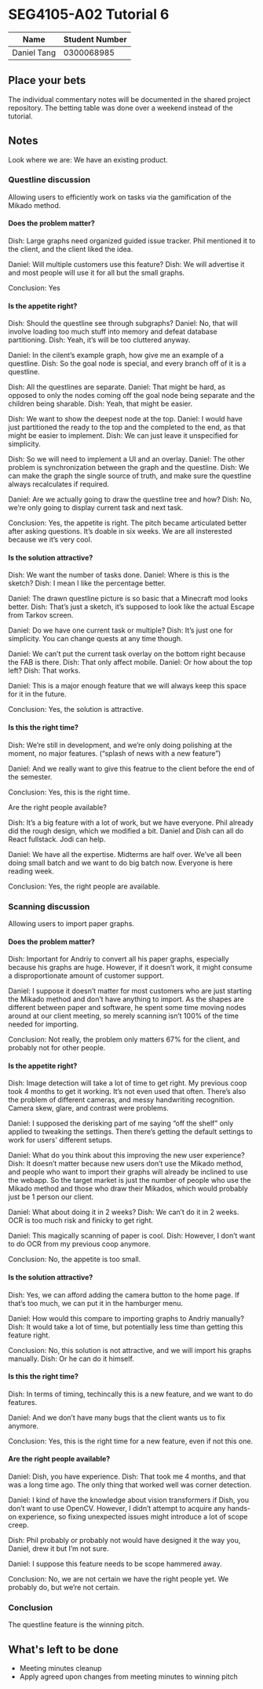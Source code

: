 # SEG4105-A02 Tutorial 6

|Name|Student Number|
|---|---|
|Daniel Tang|0300068985|

## Place your bets

The individual commentary notes will be documented in the shared project repository. The betting table was done over a weekend instead of the tutorial.

## Notes

Look where we are: We have an existing product.

<div style="page-break-before:always"></div>

### Questline discussion

Allowing users to efficiently work on tasks via the gamification of the Mikado method.

#### Does the problem matter?

Dish: Large graphs need organized guided issue tracker. Phil mentioned it to the client, and the client liked the idea.

Daniel: Will multiple customers use this feature? Dish: We will advertise it and most people will use it for all but the small  graphs.

Conclusion: Yes

#### Is the appetite right?

Dish: Should the questline see through subgraphs? Daniel: No, that will involve loading too much stuff into memory and defeat database partitioning. Dish: Yeah, it’s will be too cluttered anyway.

Daniel: In the cilent’s example graph, how give me an example of a questline. Dish: So the goal node is special, and every branch off of it is a questline.

Dish: All the questlines are separate. Daniel: That might be hard, as opposed to only the nodes coming off the goal node being separate and the children being sharable. Dish: Yeah, that might be easier.

Dish: We want to show the deepest node at the top. Daniel: I would have just partitioned the ready to the top and the completed to the end, as that might be easier to implement. Dish: We can just leave it unspecified for simplicity.

Dish: So we will need to implement a UI and an overlay. Daniel: The other problem is synchronization between the graph and the questline. Dish: We can make the graph the single source of truth, and make sure the questline always recalculates if required.

Daniel: Are we actually going to draw the questline tree and how? Dish: No, we’re only going to display current task and next task.

Conclusion: Yes, the appetite is right. The pitch became articulated better after asking questions. It’s doable in six weeks. We are all insterested because we it’s very cool.

#### Is the solution attractive?

Dish: We want the number of tasks done. Daniel: Where is this is the sketch? Dish: I mean I like the percentage better.

Daniel: The drawn questline picture is so basic that a Minecraft mod looks better. Dish: That’s just a sketch, it’s supposed to look like the actual Escape from Tarkov screen.

Daniel: Do we have one current task or multiple? Dish: It’s just one for simplicity. You can change quests at any time though.

Daniel: We can’t put the current task overlay on the bottom right because the FAB is there. Dish: That only affect mobile. Daniel: Or how about the top left? Dish: That works.

Daniel: This is a major enough feature that we will always keep this space for it in the future.

Conclusion: Yes, the solution is attractive.

#### Is this the right time?

Dish: We’re still in development, and we’re only doing polishing at the moment, no major features. (“splash of news with a new feature”)

Daniel: And we really want to give this featrue to the client before the end of the semester.

Conclusion: Yes, this is the right time.

Are the right people available?

Dish: It’s a big feature with a lot of work, but we have everyone. Phil already did the rough design, which we modified a bit. Daniel and Dish can all do React fullstack. Jodi can help.

Daniel: We have all the expertise. Midterms are half over. We’ve all been doing small batch and we want to do big batch now. Everyone is here reading week.

Conclusion: Yes, the right people are available.

<div style="page-break-before:always"></div>

### Scanning discussion

Allowing users to import paper graphs.

#### Does the problem matter?

Dish: Important for Andriy to convert all his paper graphs, especially because his graphs are huge. However, if it doesn’t work, it might consume a disproportionate amount of customer support.

Daniel: I suppose it doesn’t matter for most customers who are just starting the Mikado method and don’t have anything to import. As the shapes are different between paper and software, he spent some time moving nodes around at our client meeting, so merely scanning isn’t 100% of the time needed for importing.

Conclusion: Not really, the problem only matters 67% for the client, and probably not for other people.

#### Is the appetite right?

Dish: Image detection will take a lot of time to get right. My previous coop took 4 months to get it working. It’s not even used that often. There’s also the problem of different cameras, and messy handwriting recognition. Camera skew, glare, and contrast were problems.

Daniel: I supposed the derisking part of me saying “off the shelf” only applied to tweaking the settings. Then there’s getting the default settings to work for users' different setups.

Daniel: What do you think about this improving the new user experience? Dish: It doesn’t matter because new users don’t use the Mikado method, and people who want to import their graphs will already be inclined to use the webapp. So the target market is just the number of people who use the Mikado method and those who draw their Mikados, which would probably just be 1 person our client.

Daniel: What about doing it in 2 weeks? Dish: We can’t do it in 2 weeks. OCR is too much risk and finicky to get right.

Daniel: This magically scanning of paper is cool. Dish: However, I don’t want to do OCR from my previous coop anymore.

Conclusion: No, the appetite is too small.

#### Is the solution attractive?

Dish: Yes, we can afford adding the camera button to the home page. If that’s too much, we can put it in the hamburger menu.

Daniel: How would this compare to importing graphs to Andriy manually? Dish: It would take a lot of time, but potentially less time than getting this feature right.

Conclusion: No, this solution is not attractive, and we will import his graphs manually. Dish: Or he can do it himself.

#### Is this the right time?

Dish: In terms of timing, techincally this is a new feature, and we want to do features.

Daniel: And we don’t have many bugs that the client wants us to fix anymore.

Conclusion: Yes, this is the right time for a new feature, even if not this one.

#### Are the right people available?

Daniel: Dish, you have experience. Dish: That took me 4 months, and that was a long time ago. The only thing that worked well was corner detection.

Daniel: I kind of have the knowledge about vision transformers if Dish, you don’t want to use OpenCV. However, I didn’t attempt to acquire any hands-on experience, so fixing unexpected issues might introduce a lot of scope creep.

Dish: Phil probably or probably not would have designed it the way you, Daniel, drew it but I’m not sure.

Daniel: I suppose this feature needs to be scope hammered away.

Conclusion: No, we are not certain we have the right people yet. We probably do, but we’re not certain.

<div style="page-break-before:always"></div>

### Conclusion

The questline feature is the winning pitch.

## What's left to be done

- Meeting minutes cleanup
- Apply agreed upon changes from meeting minutes to winning pitch
